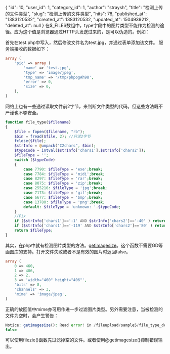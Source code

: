 {
    "id": 10,
    "user_id": 1,
    "category_id": 1,
    "author": "straysh",
    "title": "检测上传的文件类型",
    "slug": "检测上传的文件类型",
    "hits": 78,
    "published_at": "1383120532",
    "created_at": 1383120532,
    "updated_at": 1504939212,
    "deleted_at": null
}
在$_FILES数组中，type字段中的图片类型不能作为检测的途径。应为这个值是浏览器通过HTTP头发送过来的，是可以伪造的。例如：

首先在test.php中写入<?php phpinfo();?>，然后修改文件名为test.jpg，并通过表单添加该文件。
服务端接收的数据如下：
```php
array (
    'pic' => array (
        'name' => 'test.jpg',
        'type' => 'image/jpeg',
        'tmp_name' => '/tmp/phpogAh98',
        'error' => 0,
        'size' => 0,
    ),
)
```
网络上也有一些通过读取文件前2字节，来判断文件类型的代码。但这些方法既不严谨也不够安全。

```php
function file_type($filename)  
{  
    $file = fopen($filename, "rb");  
    $bin = fread($file, 2); //只读2字节  
    fclose($file);  
    $strInfo = @unpack("C2chars", $bin);  
    $typeCode = intval($strInfo['chars1'].$strInfo['chars2']);  
    $fileType = '';  
    switch ($typeCode)  
    {  
        case 7790: $fileType = 'exe';break;
        case 7784: $fileType = 'midi';break;
        case 8297: $fileType = 'rar';break;
        case 8075: $fileType = 'zip';break;
        case 255216: $fileType = 'jpg';break;
        case 7173: $fileType = 'gif';break;
        case 6677: $fileType = 'bmp';break;
        case 13780: $fileType = 'png';break;
        default: $fileType = 'unknown: '.$typeCode;
    }  
    //Fix  
    if ($strInfo['chars1']=='-1' AND $strInfo['chars2']=='-40' ) return 'jpg';  
    if ($strInfo['chars1']=='-119' AND $strInfo['chars2']=='80' ) return 'png';  
    return $fileType;  
} 
```
其实，在php中就有检测图片类型的方法。[getimagesize](http://us1.php.net/manual/zh/function.getimagesize.php)。这个函数不需要GD等画图库的支持。打开文件失败或者不是有效的图片时返回false。

```php
array (
    0 => 460,
    1 => 406,
    2 => 2,
    3 => 'width="460" height="406"',
    'bits' => 8,
    'channels' => 3,
    'mime' => 'image/jpeg',
)
```
正确的放回值中mime亦可用作进一步过滤图片类型。另外需要注意，当被检测的文件为空时，会产生警告：

```php
Notice: getimagesize(): Read error! in /fileupload/sample5/file_type_detect.php on line 2
false
```
可以使用filezie()函数先过滤掉空的文件。或者使用@getimagesize()抑制错误输出。